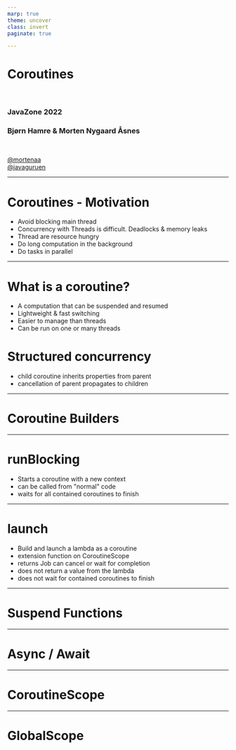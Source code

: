 ```yaml
---
marp: true
theme: uncover
class: invert
paginate: true

---
```


# Coroutines

</br>

### JavaZone 2022
### Bjørn Hamre & Morten Nygaard Åsnes


</br>

[@mortenaa](twitter.com/mortenaa) </br>
[@javaguruen](twitter.com/javaguruen)

---
# Coroutines - Motivation

* Avoid blocking main thread
* Concurrency with Threads is difficult. Deadlocks & memory leaks
* Thread are resource hungry
* Do long computation in the background
* Do tasks in parallel

<!--
  Langvarige operasjoner som nettverkskall og disk io blokkerer tråden
  mens de venter på svar. For en interaktiv applikasjon (mobil, js, gui) vil
  ui bli uresponsivt om blokkererman tråden som oppdaterer ui.

  Kan løses med tråder, men tråder er vanskelig å gjøre riktig. Kan føre til
  minnelekasje. Tråder er "tunge" å switche mellom. Vanskelig å debugge.
-->
---

# What is a coroutine?

* A computation that can be suspended and resumed
* Lightweight & fast switching
* Easier to manage than threads
* Can be run on one or many threads

<!--
  Korutiner stammer tilbake til 60 tallet, men ble først popularisert med
  goroutines i Golang. 
  Korutiner baserer seg på at en funksjon kan suspendes for å så fortsette senere. 
  Korutin api er på et høyere abstraksjonsnivå enn tråder. Kotlin håndterer
  bytting av hvilke korutiner som kjører og blir suspended, og kan gjenbruke minnet 
  til en suspended korutine. Korutine er mye mindre ressurskrevende enn tråder.
-->

# Structured concurrency

* child coroutine inherits properties from parent
* cancellation of parent propagates to children

<!--
  Med structured concurrency forsøker man å strukturere bruken av korutiner
  på en måte oversiktlig og trygg måte. Nøsting av uttrykk for korutiner skaper ett 
  hierarki som samsvarer med organiseringen av koden, og som sørger for at feil
  propagerer oppover om de ikke håndteres.

StructuredConcurency betyr at korutiner arver context egenskaper (som Job og dispatcher) fra korutinen den startes i (parent). Om forelder korutinen blir canceled, vil
alle child korutiner også bli canceled. Dette gir en naturlig måte å organisere korutiner på. 
-->
---

# Coroutine Builders

---

# runBlocking

* Starts a coroutine with a new context
* can be called from "normal" code
* waits for all contained coroutines to finish

<!--
  `runBlocking` er en korutine builder som blokerer til korutinen er ferdig. Den lager en ny korutine, 
  og bruker den aktuelle tråden til å kjøre korutinen. 
  Den er en bro mellom "vanlig" kode og korutiner (suspending functions)
-->
---

# launch

* Build and launch a lambda as a coroutine
* extension function on CoroutineScope
* returns Job
  can cancel or wait for completion
* does not return a value from the lambda
* does not wait for contained coroutines to finish
<!--
  launch er en coroutine builder som lager en korutine, som startes umiddelbart (men det 
  kan konfigureres).
  Den er implementert som en extension funksjon på CoroutineScope. launch returnerer
  en instans av Job. den har metoder for bla.a å kansellere en korutine, eller vente 
  på at den skal fullføre.

  Det finnes en subklasse av CorutineScope, GlobalScope som kjører korutinen utenfor
  structured concurency. Dvs. alt av opprydding av ressurser ved feilsitasjoer. Den må
  derfor brukes forsiktig.
-->
---

# Suspend Functions
<!--
Funksjoner som `runBlocking` og 
`coroutineScope {}` kan benyttes i en suspend funksjon for å få tilgang til coroutine scopet som funksjonen blir kallet fra

-->
---

# Async / Await

---

# CoroutineScope
<!--
En CoroutineScope har en CoroutineContext som har contexten som bestemmer hvordan korutinen kjører. CoroutineContext inneholder bla.a 
En dispatcher som avgjør hvordan tråder allokeres og er `Job` objekt som kan brukes til å sjekke om korutinen kjører, og til å cancellere den.
Innebygde dispatchere `Dispatcher.Default|Main|IO|Unconfined` (TODO: beskrivelse av hver dispatcher). Man kan også sett opp sin egen dispatcher.

Dispatchers:
- Default: General work. Expensive computations. Threadpool based on cpu cores
- Main: Run on main/UI thread. (Android, JavaFX, Swing)
- IO: for IO operations. Large threadpool
- Unconfined: Dont care. same thread

Context og dermed tråd kan endres underveis i en korutine med `withContext`
-->
---

# GlobalScope

<!--
  GlobalScope er et top level coroutine scope som har levetid som applikasjonen, 
  og er dermed mulig å lekke minne om man ikke stopper (`cancel`) korutiner som er startet med dette scope.
-->


